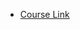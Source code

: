 * [Course Link](https://github.com/learnable-content/Build-Your-First-Website-HTMLCSS/tree/lesson1.1/Build_Your_First_Website%20HTML_CSS_handouts)